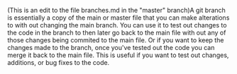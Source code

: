 (This is an edit to the file branches.md in the "master" branch)A git branch is essentially a copy of the main or master file that you can make alterations to with out changing the main branch. You can use it to test out changes to the code in the branch to then later go back to the main file with out any of those changes being commited to the main file. Or if you want to keep the changes made to the branch, once you've tested out the code you can merge it back to the main file. This is useful if you want to test out changes, additions, or bug fixes to the code.